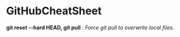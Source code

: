 # GitHubCheatSheet

**git reset --hard HEAD,  git pull**    :   _Force git pull to overwrite local files._ 

